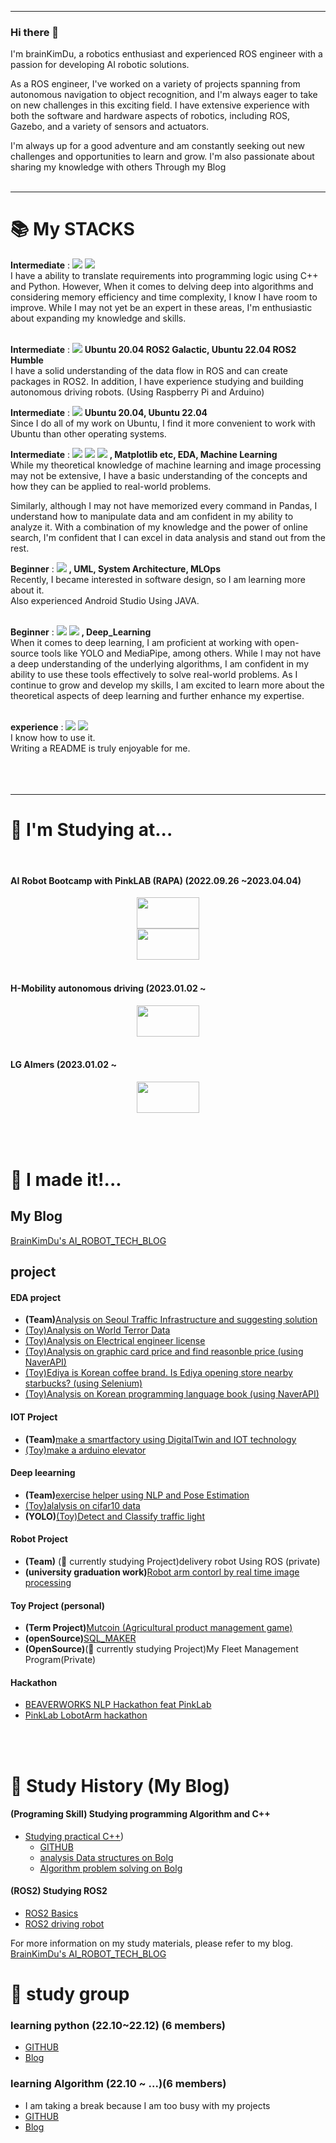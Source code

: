-----------------------------------
### Hi there 👋
I'm brainKimDu, a robotics enthusiast and experienced ROS engineer with a passion for developing AI robotic solutions.

As a ROS engineer, I've worked on a variety of projects spanning from autonomous navigation to object recognition, and I'm always eager to take on new challenges in this exciting field. I have extensive experience with both the software and hardware aspects of robotics, including ROS, Gazebo, and a variety of sensors and actuators.

I'm always up for a good adventure and am constantly seeking out new challenges and opportunities to learn and grow. I'm also passionate about sharing my knowledge with others Through my Blog
<br>
<br>

-----------------------------------

<div><h1>📚 My STACKS</h1></div>

<div>
  <b>Intermediate</b> :  
  <img src="https://img.shields.io/badge/c++-00599C?style=for-the-badge&logo=c%2B%2B&logoColor=white">
  <img src="https://img.shields.io/badge/python-3776AB?style=for-the-badge&logo=python&logoColor=white">
  <br> I have a ability to translate requirements into programming logic using C++ and Python. However, When it comes to delving deep into algorithms and considering memory efficiency and time complexity, I know I have room to improve. While I may not yet be an expert in these areas, I'm enthusiastic about expanding my knowledge and skills.
  <br>
  <br>
  
  <b>Intermediate</b> :  <img src="https://img.shields.io/badge/ROS-22314E?style=for-the-badge&logo=ROS&logoColor=white"> 
  <b>Ubuntu 20.04 ROS2 Galactic, Ubuntu 22.04 ROS2 Humble</b>
  <br> I have a solid understanding of the data flow in ROS and can create packages in ROS2. In addition, I have experience studying and building autonomous driving robots. (Using Raspberry Pi and Arduino)   
  
  <b>Intermediate</b> :
  <img src="https://img.shields.io/badge/Ubuntu-E95420?style=for-the-badge&logo=Ubuntu&logoColor=black"> 
  <b>Ubuntu 20.04, Ubuntu 22.04 </b>
  <br> Since I do all of my work on Ubuntu, I find it more convenient to work with Ubuntu than other operating systems. 
  <br>
  
  <b>Intermediate</b> :
  <img src="https://img.shields.io/badge/pandas-150458?style=for-the-badge&logo=pandas&logoColor=white">
  <img src="https://img.shields.io/badge/Selenium-43B02A?style=for-the-badge&logo=Selenium&logoColor=white">
  <img src="https://img.shields.io/badge/OpenCV-5C3EE8?style=for-the-badge&logo=OpenCV&logoColor=white"> 
  <b> , Matplotlib etc, EDA, Machine Learning </b>
  <br> While my theoretical knowledge of machine learning and image processing may not be extensive, I have a basic understanding of the concepts and how they can be applied to real-world problems.

 Similarly, although I may not have memorized every command in Pandas, I understand how to manipulate data and am confident in my ability to analyze it. With a combination of my knowledge and the power of online search, I'm confident that I can excel in data analysis and stand out from the rest. 
  
  <b>Beginner</b> :
  <img src="https://img.shields.io/badge/java-007396?style=for-the-badge&logo=java&logoColor=white"> 
  <b> , UML, </b> <b> System Architecture, MLOps </b>
  <br> Recently, I became interested in software design, so I am learning more about it.
  <br> Also experienced Android Studio Using JAVA.
  <br>
  <br>
  
  <b>Beginner</b> :
  <img src="https://img.shields.io/badge/TensorFlow-FF6F00?style=for-the-badge&logo=TensorFlow&logoColor=white">
  <img src="https://img.shields.io/badge/YOLO-00FFFF?style=for-the-badge&logo=YOLO&logoColor=white"> 
  <b> , Deep_Learning </b>
  <br> When it comes to deep learning, I am proficient at working with open-source tools like YOLO and MediaPipe, among others. While I may not have a deep understanding of the underlying algorithms, I am confident in my ability to use these tools effectively to solve real-world problems. As I continue to grow and develop my skills, I am excited to learn more about the theoretical aspects of deep learning and further enhance my expertise.
  <br>
  <br>
  
  <b>experience</b> :
  <img src="https://img.shields.io/badge/mysql-4479A1?style=for-the-badge&logo=mysql&logoColor=white"> 
  <img src="https://img.shields.io/badge/GitHub-181717?style=for-the-badge&logo=GitHub&logoColor=white"> 
  <br>I know how to use it.
  <br>Writing a README is truly enjoyable for me.
  <br>
  <br>
  <br>
  <br>
</div>
  
-----------------------------------
  
<div><h1>🌱 I'm Studying at...</h1></div>
<div>
</br>

#### AI Robot Bootcamp with PinkLAB  (RAPA) (2022.09.26 ~2023.04.04)
<center><img src="https://user-images.githubusercontent.com/110883172/200596671-081bded6-2298-43ef-8f8d-f84b7d7c7fd8.png" width="100" height="50"/></center>
<center><img src="https://user-images.githubusercontent.com/110883172/200596747-ad7f1e9a-f40c-4a9b-b33e-a841bdc1e95c.png" width="100" height="50"/></center>
</br>


#### H-Mobility autonomous driving (2023.01.02 ~ 
<center><img src="https://user-images.githubusercontent.com/110883172/209673085-a3bd720b-4a33-4a2f-b6ec-f28a25657360.png" width="100" height="50"/></center>
</br>


#### LG AImers  (2023.01.02 ~ 
<center><img src="https://user-images.githubusercontent.com/110883172/209673107-f3850d1f-dbcb-4d0f-9af5-dc4ee0dbf4e0.png" width="100" height="50"/></center>
</br>



</br>
</br>

</div>
<div><h1>🤔 I made it!... </h1></div>
</div>

## My Blog
[BrainKimDu's AI_ROBOT_TECH_BLOG](https://kimbrain.tistory.com/)

## project
#### EDA project
  - __(Team)__[Analysis on Seoul Traffic Infrastructure and suggesting solution](https://github.com/addinedu-amr/eda-repo-6)
  - [(Toy)Analysis on World Terror Data](https://github.com/brainKimDu/python-_data)
  - [(Toy)Analysis on Electrical engineer license](https://github.com/brainKimDu/python-_data)
  - [(Toy)Analysis on graphic card price and find reasonble price (using NaverAPI)](https://github.com/brainKimDu/python-_data)
  - [(Toy)Ediya is Korean coffee brand. Is Ediya opening store nearby starbucks? (using Selenium)](https://github.com/brainKimDu/python-_data)
  - [(Toy)Analysis on Korean programming language book (using NaverAPI)](https://github.com/brainKimDu/python-_data)
  
  
#### IOT Project
  - __(Team)__[make a smartfactory using DigitalTwin and IOT technology](https://github.com/addinedu-amr/iot-repo-6)
  - [(Toy)make a arduino elevator](https://github.com/brainKimDu/arduino_elevator)

#### Deep leearning
  - __(Team)__[exercise helper using NLP and Pose Estimation](https://github.com/addinedu-amr/deeplearning-repo-1)
  - [(Toy)alalysis on cifar10 data](https://github.com/brainKimDu/Deep_learning)
  - __(YOLO)__[(Toy)Detect and Classify traffic light](https://kimbrain.tistory.com/285)

#### Robot Project
  - __(Team)__ (🔭 currently studying Project)delivery robot Using ROS (private)
  - __(university graduation work)__[Robot arm contorl by real time image processing](https://github.com/brainKimDu/Real-Time-image-processing-Using-Robot-ARM-)

#### Toy Project (personal)
  - __(Term Project)__[Mutcoin (Agricultural product management game)](https://github.com/brainKimDu/JAVA_TermProjeck)
  - __(openSource)__[SQL_MAKER](https://github.com/brainKimDu/SQL_Maker)
  - __(OpenSource)__(🔭 currently studying Project)My Fleet Management Program(Private)

#### Hackathon
  - [BEAVERWORKS NLP Hackathon feat PinkLab](https://kimbrain.tistory.com/entry/PinkLab-%EC%A3%BC%EA%B4%80-%EB%B9%84%EB%B2%84%EC%9B%8D%EC%8A%A4-%EC%9E%90%EC%97%B0%EC%96%B4%EC%B2%98%EB%A6%AC-%ED%95%B4%EC%BB%A4%ED%86%A4-%EB%8C%80%ED%9A%8C%EB%A5%BC-%EC%B0%B8%EC%97%AC%ED%96%88%EC%8A%B5%EB%8B%88%EB%8B%A4)
  - [PinkLab LobotArm hackathon](https://github.com/brainKimDu/PinkLab-LobotArm-hackathon)

<br>
<br>

<div><h1> 📔 Study History (My Blog) </h1></div>

#### (Programing Skill) Studying programming Algorithm and C++
  - [Studying practical C++](https://kimbrain.tistory.com/category/LV.2/%EC%8B%A4%EB%AC%B4%20C%2B%2B))
    - [GITHUB](https://github.com/brainKimDu/algorithm)
    - [analysis Data structures on Bolg](https://kimbrain.tistory.com/category/LV.3/%EC%95%8C%EA%B3%A0%EB%A6%AC%EC%A6%98)
    - [Algorithm problem solving on Bolg](https://kimbrain.tistory.com/category/%EC%A0%95%EA%B7%9C%20%EC%99%B8/%EC%BD%94%EB%94%A9%ED%85%8C%EC%8A%A4%ED%8A%B8%20%EB%AC%B8%EC%A0%9C%ED%92%80%EC%9D%B4)

#### (ROS2) Studying ROS2
  - [ROS2 Basics](https://kimbrain.tistory.com/category/LV.5/ROS)
  - [ROS2 driving robot](https://kimbrain.tistory.com/category/LV.5/%EC%A3%BC%ED%96%89%EB%A1%9C%EB%B4%87)
  
For more information on my study materials, please refer to my blog.
[BrainKimDu's AI_ROBOT_TECH_BLOG](https://kimbrain.tistory.com/)

</div>



<div><h1> 📖 study group </h1></div>
</div>

### learning python (22.10~22.12) (6 members)
- [GITHUB](https://github.com/brainKimDu/python_begin)
- [Blog](https://kimbrain.tistory.com/category/---------%EC%8A%A4%ED%84%B0%EB%94%94---------/S.%20%ED%8C%8C%EC%9D%B4%EC%8D%AC%20%EA%B8%B0%EC%B4%88%20%EC%8A%A4%ED%84%B0%EB%94%94%2822.10~22.12%29)

### learning Algorithm (22.10 ~ ...)(6 members)
- I am taking a break because I am too busy with my projects
- [GITHUB](https://github.com/brainKimDu/algorithm)
- [Blog](https://kimbrain.tistory.com/category/---------%EC%8A%A4%ED%84%B0%EB%94%94---------/S.%20%EC%95%8C%EA%B3%A0%EB%A6%AC%EC%A6%98%20%EC%8A%A4%ED%84%B0%EB%94%94)




<!--
**brainKimDu/brainKimDu** is a ✨ _special_ ✨ repository because its `README.md` (this file) appears on your GitHub profile.

Here are some ideas to get you started:

- 🔭 I’m currently working on ...
- 🌱 I’m currently learning ...
- 👯 I’m looking to collaborate on ...
- 🤔 I’m looking for help with ...
- 💬 Ask me about ...
- 📫 How to reach me: ...
- 😄 Pronouns: ...
- ⚡ Fun fact: ...
--> 
